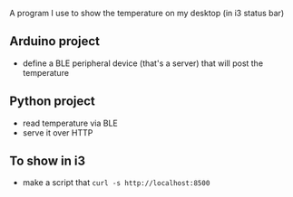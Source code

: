 A program I use to show the temperature on my desktop (in i3 status bar)

## Arduino project

- define a BLE peripheral device (that's a server) that will post the temperature

## Python project

- read temperature via BLE
- serve it over HTTP

## To show in i3

- make a script that `curl -s http://localhost:8500`
